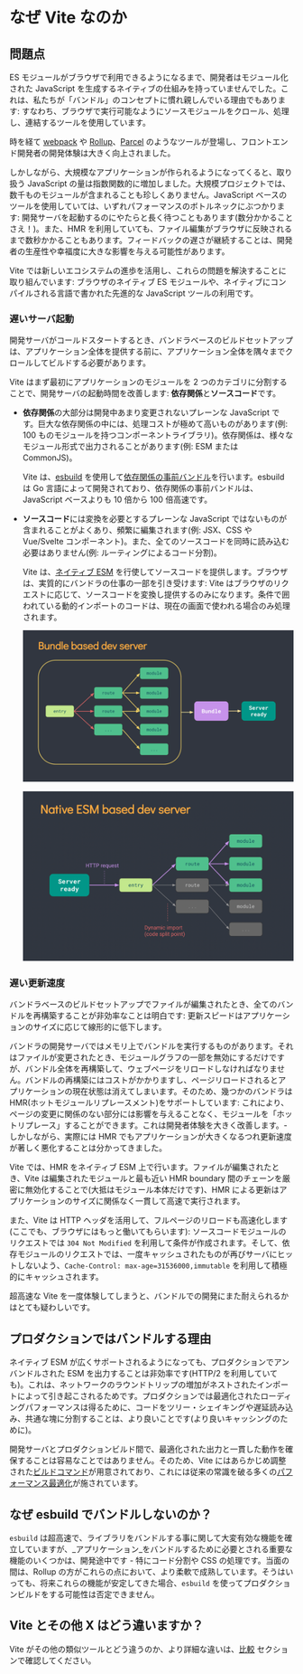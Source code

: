 # なぜ Vite なのか

## 問題点

ES モジュールがブラウザで利用できるようになるまで、開発者はモジュール化された JavaScript を生成するネイティブの仕組みを持っていませんでした。これは、私たちが「バンドル」のコンセプトに慣れ親しんでいる理由でもあります: すなわち、ブラウザで実行可能なようにソースモジュールをクロール、処理し、連結するツールを使用しています。

時を経て [webpack](https://webpack.js.org/) や [Rollup](https://rollupjs.org)、[Parcel](https://parceljs.org/) のようなツールが登場し、フロントエンド開発者の開発体験は大きく向上されました。

しかしながら、大規模なアプリケーションが作られるようになってくると、取り扱う JavaScript の量は指数関数的に増加しました。大規模プロジェクトでは、数千ものモジュールが含まれることも珍しくありません。JavaScript ベースのツールを使用していては、いずれパフォーマンスのボトルネックにぶつかります: 開発サーバを起動するのにやたらと長く待つこともあります(数分かかることさえ！)。また、HMR を利用していても、ファイル編集がブラウザに反映されるまで数秒かかることもあります。フィードバックの遅さが継続することは、開発者の生産性や幸福度に大きな影響を与える可能性があります。

Vite では新しいエコシステムの進歩を活用し、これらの問題を解決することに取り組んでいます: ブラウザのネイティブ ES モジュールや、ネイティブにコンパイルされる言語で書かれた先進的な JavaScript ツールの利用です。

### 遅いサーバ起動

開発サーバがコールドスタートするとき、バンドラベースのビルドセットアップは、アプリケーション全体を提供する前に、アプリケーション全体を隅々までクロールしてビルドする必要があります。

Vite はまず最初にアプリケーションのモジュールを 2 つのカテゴリに分割することで、開発サーバの起動時間を改善します: **依存関係**と**ソースコード**です。

- **依存関係**の大部分は開発中あまり変更されないプレーンな JavaScript です。巨大な依存関係の中には、処理コストが極めて高いものがあります(例: 100 ものモジュールを持つコンポーネントライブラリ)。依存関係は、様々なモジュール形式で出力されることがあります(例: ESM または CommonJS)。

  Vite は、[esbuild](https://esbuild.github.io/) を使用して[依存関係の事前バンドル](./dep-pre-bundling)を行います。esbuild は Go 言語によって開発されており、依存関係の事前バンドルは、JavaScript ベースよりも 10 倍から 100 倍高速です。

- **ソースコード**には変換を必要とするプレーンな JavaScript ではないものが含まれることがよくあり、頻繁に編集されます(例: JSX、CSS や Vue/Svelte コンポーネント)。また、全てのソースコードを同時に読み込む必要はありません(例: ルーティングによるコード分割)。

  Vite は、[ネイティブ ESM](https://developer.mozilla.org/en-US/docs/Web/JavaScript/Guide/Modules) を行使してソースコードを提供します。ブラウザは、実質的にバンドラの仕事の一部を引き受けます: Vite はブラウザのリクエストに応じて、ソースコードを変換し提供するのみになります。条件で囲われている動的インポートのコードは、現在の画面で使われる場合のみ処理されます。

  ![バンドラベースの開発サーバ](/images/bundler.png)

  ![esm ベースの開発サーバ](/images/esm.png)

### 遅い更新速度

バンドラベースのビルドセットアップでファイルが編集されたとき、全てのバンドルを再構築することが非効率なことは明白です: 更新スピードはアプリケーションのサイズに応じて線形的に低下します。

バンドラの開発サーバではメモリ上でバンドルを実行するものがあります。それはファイルが変更されたとき、モジュールグラフの一部を無効にするだけですが、バンドル全体を再構築して、ウェブページをリロードしなければなりません。バンドルの再構築にはコストがかかりますし、ページリロードされるとアプリケーションの現在状態は消えてしまいます。そのため、幾つかのバンドラは HMR(ホットモジュールリプレースメント)をサポートしています: これにより、ページの変更に関係のない部分には影響を与えることなく、モジュールを「ホットリプレース」することができます。これは開発者体験を大きく改善します。- しかしながら、実際には HMR でもアプリケーションが大きくなるつれ更新速度が著しく悪化することは分かってきました。

Vite では、HMR をネイティブ ESM 上で行います。ファイルが編集されたとき、Vite は編集されたモジュールと最も近い HMR boundary 間のチェーンを厳密に無効化することで(大抵はモジュール本体だけです)、HMR による更新はアプリケーションのサイズに関係なく一貫して高速で実行されます。

また、Vite は HTTP ヘッダを活用して、フルページのリロードも高速化します (ここでも、ブラウザにはもっと働いてもらいます): ソースコードモジュールのリクエストでは `304 Not Modified` を利用して条件が作成されます。そして、依存モジュールのリクエストでは、一度キャッシュされたものが再びサーバにヒットしないよう、`Cache-Control: max-age=31536000,immutable` を利用して積極的にキャッシュされます。

超高速な Vite を一度体験してしまうと、バンドルでの開発にまた耐えられるかはとても疑わしいです。

## プロダクションではバンドルする理由

ネイティブ ESM が広くサポートされるようになっても、プロダクションでアンバンドルされた ESM を出力することは非効率です(HTTP/2 を利用していても)。これは、ネットワークのラウンドトリップの増加がネストされたインポートによって引き起こされるためです。プロダクションでは最適化されたローディングパフォーマンスは得るために、コードをツリー・シェイキングや遅延読み込み、共通な塊に分割することは、より良いことです(より良いキャッシングのために)。

開発サーバとプロダクションビルド間で、最適化された出力と一貫した動作を確保することは容易なことではありません。そのため、Vite にはあらかじめ調整された[ビルドコマンド](./build)が用意されており、これには従来の常識を破る多くの[パフォーマンス最適化](./features#build-optimizations)が施されています。

## なぜ esbuild でバンドルしないのか？

`esbuild` は超高速で、ライブラリをバンドルする事に関して大変有効な機能を確立していますが、_アプリケーション_をバンドルするために必要とされる重要な機能のいくつかは、開発途中です - 特にコード分割や CSS の処理です。当面の間は、Rollup の方がこれらの点において、より柔軟で成熟しています。そうはいっても、将来これらの機能が安定してきた場合、`esbuild` を使ってプロダクションビルドをする可能性は否定できません。

## Vite とその他 X はどう違いますか？

Vite がその他の類似ツールとどう違うのか、より詳細な違いは、[比較](./comparisons) セクションで確認してください。
